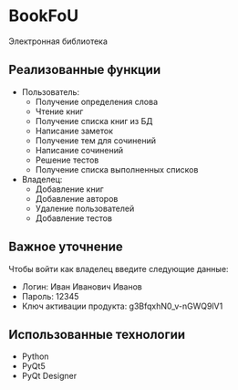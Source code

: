 # BookFoU
Электронная библиотека
## Реализованные функции
* Пользователь:
  * Получение определения слова
  * Чтение книг
  * Получение списка книг из БД
  * Написание заметок
  * Получение тем для сочинений
  * Написание сочинений
  * Решение тестов
  * Получение списка выполненных списков
* Владелец:
  * Добавление книг
  * Добавление авторов
  * Удаление пользователей
  * Добавление тестов
## Важное уточнение
Чтобы войти как владелец введите следующие данные:
* Логин: Иван Иванович Иванов
* Пароль: 12345
* Ключ активации продукта: g3BfqxhN0_v-nGWQ9lV1
## Использованные технологии
* Python
* PyQt5
* PyQt Designer